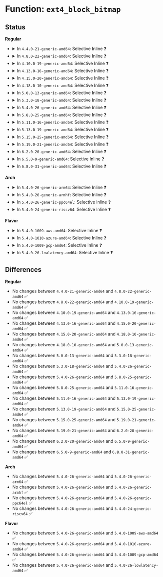 # Function: <code>ext4_block_bitmap</code>

## Status
<b>Regular</b>
<ul>
<li>
<details>
<summary>In <code>4.4.0-21-generic-amd64</code>: Selective Inline ❓</summary>

```c
ext4_fsblk_t ext4_block_bitmap(struct super_block * sb, struct ext4_group_desc * bg)
```

```json
{
  "name": "ext4_block_bitmap",
  "collision_type": "Unique Global",
  "inline_type": "Selective",
  "funcs": [
    {
      "addr": 18446744071581694768,
      "name": "ext4_block_bitmap",
      "external": true,
      "loc": "fs/ext4/super.c:175",
      "file": "fs/ext4/super.c",
      "inline": "not declared, inlined",
      "caller_inline": [
        "fs/ext4/super.c:ext4_calculate_overhead",
        "fs/ext4/super.c:ext4_fill_super"
      ],
      "caller_func": [
        "fs/ext4/balloc.c:ext4_validate_block_bitmap",
        "fs/ext4/balloc.c:ext4_free_clusters_after_init",
        "fs/ext4/balloc.c:ext4_free_clusters_after_init",
        "fs/ext4/balloc.c:ext4_read_block_bitmap_nowait",
        "fs/ext4/balloc.c:ext4_read_block_bitmap_nowait",
        "fs/ext4/balloc.c:ext4_read_block_bitmap_nowait",
        "fs/ext4/mballoc.c:ext4_free_blocks",
        "fs/ext4/mballoc.c:ext4_free_blocks",
        "fs/ext4/mballoc.c:ext4_group_add_blocks",
        "fs/ext4/mballoc.c:ext4_group_add_blocks",
        "fs/ext4/block_validity.c:ext4_setup_system_zone"
      ]
    }
  ],
  "symbols": [
    {
      "addr": 18446744071581694768,
      "name": "ext4_block_bitmap",
      "section": ".text",
      "bind": "STB_GLOBAL",
      "size": 38
    }
  ]
}
```
</details>
</li>
<li>
<details>
<summary>In <code>4.8.0-22-generic-amd64</code>: Selective Inline ❓</summary>

```c
ext4_fsblk_t ext4_block_bitmap(struct super_block * sb, struct ext4_group_desc * bg)
```

```json
{
  "name": "ext4_block_bitmap",
  "collision_type": "Unique Global",
  "inline_type": "Selective",
  "funcs": [
    {
      "addr": 18446744071581908717,
      "name": "ext4_block_bitmap",
      "external": true,
      "loc": "fs/ext4/super.c:204",
      "file": "fs/ext4/super.c",
      "inline": "not declared, inlined",
      "caller_inline": [
        "fs/ext4/super.c:ext4_fill_super",
        "fs/ext4/super.c:ext4_calculate_overhead"
      ],
      "caller_func": [
        "fs/ext4/balloc.c:ext4_read_block_bitmap_nowait",
        "fs/ext4/balloc.c:ext4_read_block_bitmap_nowait",
        "fs/ext4/balloc.c:ext4_read_block_bitmap_nowait",
        "fs/ext4/balloc.c:ext4_validate_block_bitmap",
        "fs/ext4/balloc.c:ext4_free_clusters_after_init",
        "fs/ext4/balloc.c:ext4_free_clusters_after_init",
        "fs/ext4/mballoc.c:ext4_group_add_blocks",
        "fs/ext4/mballoc.c:ext4_group_add_blocks",
        "fs/ext4/mballoc.c:ext4_free_blocks",
        "fs/ext4/mballoc.c:ext4_free_blocks",
        "fs/ext4/block_validity.c:ext4_setup_system_zone"
      ]
    }
  ],
  "symbols": [
    {
      "addr": 18446744071581886512,
      "name": "ext4_block_bitmap",
      "section": ".text",
      "bind": "STB_GLOBAL",
      "size": 38
    }
  ]
}
```
</details>
</li>
<li>
<details>
<summary>In <code>4.10.0-19-generic-amd64</code>: Selective Inline ❓</summary>

```c
ext4_fsblk_t ext4_block_bitmap(struct super_block * sb, struct ext4_group_desc * bg)
```

```json
{
  "name": "ext4_block_bitmap",
  "collision_type": "Unique Global",
  "inline_type": "Selective",
  "funcs": [
    {
      "addr": 18446744071581998766,
      "name": "ext4_block_bitmap",
      "external": true,
      "loc": "fs/ext4/super.c:206",
      "file": "fs/ext4/super.c",
      "inline": "not declared, inlined",
      "caller_inline": [
        "fs/ext4/super.c:ext4_fill_super",
        "fs/ext4/super.c:ext4_calculate_overhead"
      ],
      "caller_func": [
        "fs/ext4/balloc.c:ext4_read_block_bitmap_nowait",
        "fs/ext4/balloc.c:ext4_read_block_bitmap_nowait",
        "fs/ext4/balloc.c:ext4_read_block_bitmap_nowait",
        "fs/ext4/balloc.c:ext4_validate_block_bitmap",
        "fs/ext4/balloc.c:ext4_free_clusters_after_init",
        "fs/ext4/balloc.c:ext4_free_clusters_after_init",
        "fs/ext4/mballoc.c:ext4_group_add_blocks",
        "fs/ext4/mballoc.c:ext4_group_add_blocks",
        "fs/ext4/mballoc.c:ext4_free_blocks",
        "fs/ext4/mballoc.c:ext4_free_blocks",
        "fs/ext4/block_validity.c:ext4_setup_system_zone"
      ]
    }
  ],
  "symbols": [
    {
      "addr": 18446744071581975520,
      "name": "ext4_block_bitmap",
      "section": ".text",
      "bind": "STB_GLOBAL",
      "size": 38
    }
  ]
}
```
</details>
</li>
<li>
<details>
<summary>In <code>4.13.0-16-generic-amd64</code>: Selective Inline ❓</summary>

```c
ext4_fsblk_t ext4_block_bitmap(struct super_block * sb, struct ext4_group_desc * bg)
```

```json
{
  "name": "ext4_block_bitmap",
  "collision_type": "Unique Global",
  "inline_type": "Selective",
  "funcs": [
    {
      "addr": 18446744071582215634,
      "name": "ext4_block_bitmap",
      "external": true,
      "loc": "fs/ext4/super.c:208",
      "file": "fs/ext4/super.c",
      "inline": "not declared, inlined",
      "caller_inline": [
        "fs/ext4/super.c:ext4_fill_super",
        "fs/ext4/super.c:ext4_calculate_overhead"
      ],
      "caller_func": [
        "fs/ext4/balloc.c:ext4_read_block_bitmap_nowait",
        "fs/ext4/balloc.c:ext4_read_block_bitmap_nowait",
        "fs/ext4/balloc.c:ext4_read_block_bitmap_nowait",
        "fs/ext4/balloc.c:ext4_validate_block_bitmap",
        "fs/ext4/balloc.c:ext4_free_clusters_after_init",
        "fs/ext4/balloc.c:ext4_free_clusters_after_init",
        "fs/ext4/block_validity.c:ext4_setup_system_zone",
        "fs/ext4/fsmap.c:ext4_getfsmap_find_fixed_metadata",
        "fs/ext4/mballoc.c:ext4_group_add_blocks",
        "fs/ext4/mballoc.c:ext4_group_add_blocks",
        "fs/ext4/mballoc.c:ext4_free_blocks",
        "fs/ext4/mballoc.c:ext4_free_blocks"
      ]
    }
  ],
  "symbols": [
    {
      "addr": 18446744071582191664,
      "name": "ext4_block_bitmap",
      "section": ".text",
      "bind": "STB_GLOBAL",
      "size": 36
    }
  ]
}
```
</details>
</li>
<li>
<details>
<summary>In <code>4.15.0-20-generic-amd64</code>: Selective Inline ❓</summary>

```c
ext4_fsblk_t ext4_block_bitmap(struct super_block * sb, struct ext4_group_desc * bg)
```

```json
{
  "name": "ext4_block_bitmap",
  "collision_type": "Unique Global",
  "inline_type": "Selective",
  "funcs": [
    {
      "addr": 18446744071582364532,
      "name": "ext4_block_bitmap",
      "external": true,
      "loc": "fs/ext4/super.c:208",
      "file": "fs/ext4/super.c",
      "inline": "not declared, inlined",
      "caller_inline": [
        "fs/ext4/super.c:ext4_fill_super",
        "fs/ext4/super.c:ext4_calculate_overhead"
      ],
      "caller_func": [
        "fs/ext4/balloc.c:ext4_read_block_bitmap_nowait",
        "fs/ext4/balloc.c:ext4_read_block_bitmap_nowait",
        "fs/ext4/balloc.c:ext4_read_block_bitmap_nowait",
        "fs/ext4/balloc.c:ext4_validate_block_bitmap",
        "fs/ext4/balloc.c:ext4_free_clusters_after_init",
        "fs/ext4/balloc.c:ext4_free_clusters_after_init",
        "fs/ext4/block_validity.c:ext4_setup_system_zone",
        "fs/ext4/fsmap.c:ext4_getfsmap_find_fixed_metadata",
        "fs/ext4/mballoc.c:ext4_group_add_blocks",
        "fs/ext4/mballoc.c:ext4_group_add_blocks",
        "fs/ext4/mballoc.c:ext4_free_blocks",
        "fs/ext4/mballoc.c:ext4_free_blocks"
      ]
    }
  ],
  "symbols": [
    {
      "addr": 18446744071582340336,
      "name": "ext4_block_bitmap",
      "section": ".text",
      "bind": "STB_GLOBAL",
      "size": 36
    }
  ]
}
```
</details>
</li>
<li>
<details>
<summary>In <code>4.18.0-10-generic-amd64</code>: Selective Inline ❓</summary>

```c
ext4_fsblk_t ext4_block_bitmap(struct super_block * sb, struct ext4_group_desc * bg)
```

```json
{
  "name": "ext4_block_bitmap",
  "collision_type": "Unique Global",
  "inline_type": "Selective",
  "funcs": [
    {
      "addr": 18446744071582555082,
      "name": "ext4_block_bitmap",
      "external": true,
      "loc": "fs/ext4/super.c:208",
      "file": "fs/ext4/super.c",
      "inline": "not declared, inlined",
      "caller_inline": [
        "fs/ext4/super.c:ext4_fill_super",
        "fs/ext4/super.c:ext4_calculate_overhead"
      ],
      "caller_func": [
        "fs/ext4/balloc.c:ext4_read_block_bitmap_nowait",
        "fs/ext4/balloc.c:ext4_read_block_bitmap_nowait",
        "fs/ext4/balloc.c:ext4_free_clusters_after_init",
        "fs/ext4/balloc.c:ext4_free_clusters_after_init",
        "fs/ext4/block_validity.c:ext4_setup_system_zone",
        "fs/ext4/fsmap.c:ext4_getfsmap_datadev",
        "fs/ext4/mballoc.c:ext4_group_add_blocks",
        "fs/ext4/mballoc.c:ext4_group_add_blocks",
        "fs/ext4/mballoc.c:ext4_free_blocks",
        "fs/ext4/mballoc.c:ext4_free_blocks"
      ]
    }
  ],
  "symbols": [
    {
      "addr": 18446744071582529824,
      "name": "ext4_block_bitmap",
      "section": ".text",
      "bind": "STB_GLOBAL",
      "size": 36
    }
  ]
}
```
</details>
</li>
<li>
<details>
<summary>In <code>5.0.0-13-generic-amd64</code>: Selective Inline ❓</summary>

```c
ext4_fsblk_t ext4_block_bitmap(struct super_block * sb, struct ext4_group_desc * bg)
```

```json
{
  "name": "ext4_block_bitmap",
  "collision_type": "Unique Global",
  "inline_type": "Selective",
  "funcs": [
    {
      "addr": 18446744071582656325,
      "name": "ext4_block_bitmap",
      "external": true,
      "loc": "fs/ext4/super.c:231",
      "file": "fs/ext4/super.c",
      "inline": "not declared, inlined",
      "caller_inline": [
        "fs/ext4/super.c:ext4_fill_super",
        "fs/ext4/super.c:ext4_calculate_overhead"
      ],
      "caller_func": [
        "fs/ext4/balloc.c:ext4_read_block_bitmap_nowait",
        "fs/ext4/balloc.c:ext4_read_block_bitmap_nowait",
        "fs/ext4/balloc.c:ext4_free_clusters_after_init",
        "fs/ext4/balloc.c:ext4_free_clusters_after_init",
        "fs/ext4/block_validity.c:ext4_setup_system_zone",
        "fs/ext4/fsmap.c:ext4_getfsmap_datadev",
        "fs/ext4/mballoc.c:ext4_group_add_blocks",
        "fs/ext4/mballoc.c:ext4_group_add_blocks",
        "fs/ext4/mballoc.c:ext4_free_blocks",
        "fs/ext4/mballoc.c:ext4_free_blocks"
      ]
    }
  ],
  "symbols": [
    {
      "addr": 18446744071582630912,
      "name": "ext4_block_bitmap",
      "section": ".text",
      "bind": "STB_GLOBAL",
      "size": 36
    }
  ]
}
```
</details>
</li>
<li>
<details>
<summary>In <code>5.3.0-18-generic-amd64</code>: Selective Inline ❓</summary>

```c
ext4_fsblk_t ext4_block_bitmap(struct super_block * sb, struct ext4_group_desc * bg)
```

```json
{
  "name": "ext4_block_bitmap",
  "collision_type": "Unique Global",
  "inline_type": "Selective",
  "funcs": [
    {
      "addr": 18446744071582824161,
      "name": "ext4_block_bitmap",
      "external": true,
      "loc": "fs/ext4/super.c:232",
      "file": "fs/ext4/super.c",
      "inline": "not declared, inlined",
      "caller_inline": [
        "fs/ext4/super.c:ext4_calculate_overhead",
        "fs/ext4/super.c:ext4_check_descriptors"
      ],
      "caller_func": [
        "fs/ext4/balloc.c:ext4_read_block_bitmap_nowait",
        "fs/ext4/balloc.c:ext4_read_block_bitmap_nowait",
        "fs/ext4/balloc.c:ext4_free_clusters_after_init",
        "fs/ext4/balloc.c:ext4_free_clusters_after_init",
        "fs/ext4/block_validity.c:ext4_setup_system_zone",
        "fs/ext4/fsmap.c:ext4_getfsmap_datadev",
        "fs/ext4/mballoc.c:ext4_group_add_blocks",
        "fs/ext4/mballoc.c:ext4_group_add_blocks",
        "fs/ext4/mballoc.c:ext4_free_blocks",
        "fs/ext4/mballoc.c:ext4_free_blocks"
      ]
    }
  ],
  "symbols": [
    {
      "addr": 18446744071582803536,
      "name": "ext4_block_bitmap",
      "section": ".text",
      "bind": "STB_GLOBAL",
      "size": 36
    }
  ]
}
```
</details>
</li>
<li>
<details>
<summary>In <code>5.4.0-26-generic-amd64</code>: Selective Inline ❓</summary>

```c
ext4_fsblk_t ext4_block_bitmap(struct super_block * sb, struct ext4_group_desc * bg)
```

```json
{
  "name": "ext4_block_bitmap",
  "collision_type": "Unique Global",
  "inline_type": "Selective",
  "funcs": [
    {
      "addr": 18446744071582927521,
      "name": "ext4_block_bitmap",
      "external": true,
      "loc": "fs/ext4/super.c:227",
      "file": "fs/ext4/super.c",
      "inline": "not declared, inlined",
      "caller_inline": [
        "fs/ext4/super.c:ext4_calculate_overhead",
        "fs/ext4/super.c:ext4_check_descriptors"
      ],
      "caller_func": [
        "fs/ext4/balloc.c:ext4_read_block_bitmap_nowait",
        "fs/ext4/balloc.c:ext4_read_block_bitmap_nowait",
        "fs/ext4/balloc.c:ext4_free_clusters_after_init",
        "fs/ext4/balloc.c:ext4_free_clusters_after_init",
        "fs/ext4/block_validity.c:ext4_setup_system_zone",
        "fs/ext4/fsmap.c:ext4_getfsmap_datadev",
        "fs/ext4/mballoc.c:ext4_group_add_blocks",
        "fs/ext4/mballoc.c:ext4_group_add_blocks",
        "fs/ext4/mballoc.c:ext4_free_blocks",
        "fs/ext4/mballoc.c:ext4_free_blocks"
      ]
    }
  ],
  "symbols": [
    {
      "addr": 18446744071582906896,
      "name": "ext4_block_bitmap",
      "section": ".text",
      "bind": "STB_GLOBAL",
      "size": 36
    }
  ]
}
```
</details>
</li>
<li>
<details>
<summary>In <code>5.8.0-25-generic-amd64</code>: Selective Inline ❓</summary>

```c
ext4_fsblk_t ext4_block_bitmap(struct super_block * sb, struct ext4_group_desc * bg)
```

```json
{
  "name": "ext4_block_bitmap",
  "collision_type": "Unique Global",
  "inline_type": "Selective",
  "funcs": [
    {
      "addr": 18446744071583223043,
      "name": "ext4_block_bitmap",
      "external": true,
      "loc": "fs/ext4/super.c:207",
      "file": "fs/ext4/super.c",
      "inline": "not declared, inlined",
      "caller_inline": [
        "fs/ext4/super.c:count_overhead",
        "fs/ext4/super.c:ext4_check_descriptors"
      ],
      "caller_func": [
        "fs/ext4/balloc.c:ext4_read_block_bitmap_nowait",
        "fs/ext4/balloc.c:ext4_valid_block_bitmap",
        "fs/ext4/balloc.c:ext4_init_block_bitmap",
        "fs/ext4/balloc.c:ext4_num_overhead_clusters",
        "fs/ext4/balloc.c:ext4_num_overhead_clusters",
        "fs/ext4/block_validity.c:ext4_setup_system_zone",
        "fs/ext4/fsmap.c:ext4_getfsmap_find_fixed_metadata",
        "fs/ext4/mballoc.c:ext4_group_add_blocks",
        "fs/ext4/mballoc.c:ext4_group_add_blocks",
        "fs/ext4/mballoc.c:ext4_free_blocks",
        "fs/ext4/mballoc.c:ext4_free_blocks"
      ]
    }
  ],
  "symbols": [
    {
      "addr": 18446744071583220432,
      "name": "ext4_block_bitmap",
      "section": ".text",
      "bind": "STB_GLOBAL",
      "size": 36
    }
  ]
}
```
</details>
</li>
<li>
<details>
<summary>In <code>5.11.0-16-generic-amd64</code>: Selective Inline ❓</summary>

```c
ext4_fsblk_t ext4_block_bitmap(struct super_block * sb, struct ext4_group_desc * bg)
```

```json
{
  "name": "ext4_block_bitmap",
  "collision_type": "Unique Global",
  "inline_type": "Selective",
  "funcs": [
    {
      "addr": 18446744071583324931,
      "name": "ext4_block_bitmap",
      "external": true,
      "loc": "fs/ext4/super.c:296",
      "file": "fs/ext4/super.c",
      "inline": "not declared, inlined",
      "caller_inline": [
        "fs/ext4/super.c:count_overhead",
        "fs/ext4/super.c:ext4_check_descriptors"
      ],
      "caller_func": [
        "fs/ext4/balloc.c:ext4_read_block_bitmap_nowait",
        "fs/ext4/balloc.c:ext4_valid_block_bitmap",
        "fs/ext4/balloc.c:ext4_init_block_bitmap",
        "fs/ext4/balloc.c:ext4_num_overhead_clusters",
        "fs/ext4/balloc.c:ext4_num_overhead_clusters",
        "fs/ext4/block_validity.c:ext4_setup_system_zone",
        "fs/ext4/fsmap.c:ext4_getfsmap_find_fixed_metadata",
        "fs/ext4/mballoc.c:ext4_group_add_blocks",
        "fs/ext4/mballoc.c:ext4_group_add_blocks",
        "fs/ext4/mballoc.c:ext4_free_blocks",
        "fs/ext4/mballoc.c:ext4_free_blocks"
      ]
    }
  ],
  "symbols": [
    {
      "addr": 18446744071583322352,
      "name": "ext4_block_bitmap",
      "section": ".text",
      "bind": "STB_GLOBAL",
      "size": 36
    }
  ]
}
```
</details>
</li>
<li>
<details>
<summary>In <code>5.13.0-19-generic-amd64</code>: Selective Inline ❓</summary>

```c
ext4_fsblk_t ext4_block_bitmap(struct super_block * sb, struct ext4_group_desc * bg)
```

```json
{
  "name": "ext4_block_bitmap",
  "collision_type": "Unique Global",
  "inline_type": "Selective",
  "funcs": [
    {
      "addr": 18446744071583347672,
      "name": "ext4_block_bitmap",
      "external": true,
      "loc": "fs/ext4/super.c:296",
      "file": "fs/ext4/super.c",
      "inline": "not declared, inlined",
      "caller_inline": [
        "fs/ext4/super.c:count_overhead",
        "fs/ext4/super.c:ext4_check_descriptors"
      ],
      "caller_func": [
        "fs/ext4/balloc.c:ext4_read_block_bitmap_nowait",
        "fs/ext4/balloc.c:ext4_valid_block_bitmap",
        "fs/ext4/balloc.c:ext4_init_block_bitmap",
        "fs/ext4/balloc.c:ext4_num_overhead_clusters",
        "fs/ext4/balloc.c:ext4_num_overhead_clusters",
        "fs/ext4/block_validity.c:ext4_setup_system_zone",
        "fs/ext4/fsmap.c:ext4_getfsmap_find_fixed_metadata",
        "fs/ext4/mballoc.c:ext4_group_add_blocks",
        "fs/ext4/mballoc.c:ext4_group_add_blocks",
        "fs/ext4/mballoc.c:ext4_free_blocks",
        "fs/ext4/mballoc.c:ext4_free_blocks"
      ]
    }
  ],
  "symbols": [
    {
      "addr": 18446744071583345168,
      "name": "ext4_block_bitmap",
      "section": ".text",
      "bind": "STB_GLOBAL",
      "size": 36
    }
  ]
}
```
</details>
</li>
<li>
<details>
<summary>In <code>5.15.0-25-generic-amd64</code>: Selective Inline ❓</summary>

```c
ext4_fsblk_t ext4_block_bitmap(struct super_block * sb, struct ext4_group_desc * bg)
```

```json
{
  "name": "ext4_block_bitmap",
  "collision_type": "Unique Global",
  "inline_type": "Selective",
  "funcs": [
    {
      "addr": 18446744071583691615,
      "name": "ext4_block_bitmap",
      "external": true,
      "loc": "fs/ext4/super.c:293",
      "file": "fs/ext4/super.c",
      "inline": "not declared, inlined",
      "caller_inline": [
        "fs/ext4/super.c:count_overhead",
        "fs/ext4/super.c:ext4_check_descriptors"
      ],
      "caller_func": [
        "fs/ext4/balloc.c:ext4_read_block_bitmap_nowait",
        "fs/ext4/balloc.c:ext4_valid_block_bitmap",
        "fs/ext4/balloc.c:ext4_init_block_bitmap",
        "fs/ext4/balloc.c:ext4_num_overhead_clusters",
        "fs/ext4/balloc.c:ext4_num_overhead_clusters",
        "fs/ext4/block_validity.c:ext4_setup_system_zone",
        "fs/ext4/fsmap.c:ext4_getfsmap_find_fixed_metadata",
        "fs/ext4/mballoc.c:ext4_group_add_blocks",
        "fs/ext4/mballoc.c:ext4_group_add_blocks",
        "fs/ext4/mballoc.c:ext4_free_blocks",
        "fs/ext4/mballoc.c:ext4_free_blocks"
      ]
    }
  ],
  "symbols": [
    {
      "addr": 18446744071583688992,
      "name": "ext4_block_bitmap",
      "section": ".text",
      "bind": "STB_GLOBAL",
      "size": 36
    }
  ]
}
```
</details>
</li>
<li>
<details>
<summary>In <code>5.19.0-21-generic-amd64</code>: Selective Inline ❓</summary>

```c
ext4_fsblk_t ext4_block_bitmap(struct super_block * sb, struct ext4_group_desc * bg)
```

```json
{
  "name": "ext4_block_bitmap",
  "collision_type": "Unique Global",
  "inline_type": "Selective",
  "funcs": [
    {
      "addr": 18446744071584242692,
      "name": "ext4_block_bitmap",
      "external": true,
      "loc": "fs/ext4/super.c:312",
      "file": "fs/ext4/super.c",
      "inline": "not declared, inlined",
      "caller_inline": [
        "fs/ext4/super.c:count_overhead",
        "fs/ext4/super.c:ext4_check_descriptors"
      ],
      "caller_func": [
        "fs/ext4/balloc.c:ext4_read_block_bitmap_nowait",
        "fs/ext4/balloc.c:ext4_valid_block_bitmap",
        "fs/ext4/balloc.c:ext4_init_block_bitmap",
        "fs/ext4/balloc.c:ext4_num_overhead_clusters",
        "fs/ext4/balloc.c:ext4_num_overhead_clusters",
        "fs/ext4/block_validity.c:ext4_setup_system_zone",
        "fs/ext4/fsmap.c:ext4_getfsmap_find_fixed_metadata"
      ]
    }
  ],
  "symbols": [
    {
      "addr": 18446744071584239648,
      "name": "ext4_block_bitmap",
      "section": ".text",
      "bind": "STB_GLOBAL",
      "size": 46
    }
  ]
}
```
</details>
</li>
<li>
<details>
<summary>In <code>6.2.0-20-generic-amd64</code>: Selective Inline ❓</summary>

```c
ext4_fsblk_t ext4_block_bitmap(struct super_block * sb, struct ext4_group_desc * bg)
```

```json
{
  "name": "ext4_block_bitmap",
  "collision_type": "Unique Global",
  "inline_type": "Selective",
  "funcs": [
    {
      "addr": 18446744071584887588,
      "name": "ext4_block_bitmap",
      "external": true,
      "loc": "fs/ext4/super.c:306",
      "file": "fs/ext4/super.c",
      "inline": "not declared, inlined",
      "caller_inline": [
        "fs/ext4/super.c:count_overhead",
        "fs/ext4/super.c:ext4_check_descriptors"
      ],
      "caller_func": [
        "fs/ext4/balloc.c:ext4_read_block_bitmap_nowait",
        "fs/ext4/balloc.c:ext4_valid_block_bitmap",
        "fs/ext4/balloc.c:ext4_init_block_bitmap",
        "fs/ext4/balloc.c:ext4_num_overhead_clusters",
        "fs/ext4/balloc.c:ext4_num_overhead_clusters",
        "fs/ext4/block_validity.c:ext4_setup_system_zone",
        "fs/ext4/fsmap.c:ext4_getfsmap_find_fixed_metadata"
      ]
    }
  ],
  "symbols": [
    {
      "addr": 18446744071584883984,
      "name": "ext4_block_bitmap",
      "section": ".text",
      "bind": "STB_GLOBAL",
      "size": 46
    }
  ]
}
```
</details>
</li>
<li>
<details>
<summary>In <code>6.5.0-9-generic-amd64</code>: Selective Inline ❓</summary>

```c
ext4_fsblk_t ext4_block_bitmap(struct super_block * sb, struct ext4_group_desc * bg)
```

```json
{
  "name": "ext4_block_bitmap",
  "collision_type": "Unique Global",
  "inline_type": "Selective",
  "funcs": [
    {
      "addr": 18446744071585114740,
      "name": "ext4_block_bitmap",
      "external": true,
      "loc": "fs/ext4/super.c:306",
      "file": "fs/ext4/super.c",
      "inline": "not declared, inlined",
      "caller_inline": [
        "fs/ext4/super.c:count_overhead",
        "fs/ext4/super.c:ext4_check_descriptors"
      ],
      "caller_func": [
        "fs/ext4/balloc.c:ext4_read_block_bitmap_nowait",
        "fs/ext4/balloc.c:ext4_valid_block_bitmap",
        "fs/ext4/balloc.c:ext4_init_block_bitmap",
        "fs/ext4/balloc.c:ext4_num_overhead_clusters",
        "fs/ext4/balloc.c:ext4_num_overhead_clusters",
        "fs/ext4/block_validity.c:ext4_setup_system_zone",
        "fs/ext4/fsmap.c:ext4_getfsmap_find_fixed_metadata"
      ]
    }
  ],
  "symbols": [
    {
      "addr": 18446744071585111184,
      "name": "ext4_block_bitmap",
      "section": ".text",
      "bind": "STB_GLOBAL",
      "size": 46
    }
  ]
}
```
</details>
</li>
<li>
<details>
<summary>In <code>6.8.0-31-generic-amd64</code>: Selective Inline ❓</summary>

```c
ext4_fsblk_t ext4_block_bitmap(struct super_block * sb, struct ext4_group_desc * bg)
```

```json
{
  "name": "ext4_block_bitmap",
  "collision_type": "Unique Global",
  "inline_type": "Selective",
  "funcs": [
    {
      "addr": 18446744071585347156,
      "name": "ext4_block_bitmap",
      "external": true,
      "loc": "fs/ext4/super.c:314",
      "file": "fs/ext4/super.c",
      "inline": "not declared, inlined",
      "caller_inline": [
        "fs/ext4/super.c:count_overhead",
        "fs/ext4/super.c:ext4_check_descriptors"
      ],
      "caller_func": [
        "fs/ext4/balloc.c:ext4_read_block_bitmap_nowait",
        "fs/ext4/balloc.c:ext4_valid_block_bitmap",
        "fs/ext4/balloc.c:ext4_init_block_bitmap",
        "fs/ext4/balloc.c:ext4_num_overhead_clusters",
        "fs/ext4/balloc.c:ext4_num_overhead_clusters",
        "fs/ext4/block_validity.c:ext4_setup_system_zone",
        "fs/ext4/fsmap.c:ext4_getfsmap_find_fixed_metadata"
      ]
    }
  ],
  "symbols": [
    {
      "addr": 18446744071585343632,
      "name": "ext4_block_bitmap",
      "section": ".text",
      "bind": "STB_GLOBAL",
      "size": 46
    }
  ]
}
```
</details>
</li>
</ul>
<b>Arch</b>
<ul>
<li>
<details>
<summary>In <code>5.4.0-26-generic-arm64</code>: Selective Inline ❓</summary>

```c
ext4_fsblk_t ext4_block_bitmap(struct super_block * sb, struct ext4_group_desc * bg)
```

```json
{
  "name": "ext4_block_bitmap",
  "collision_type": "Unique Global",
  "inline_type": "Selective",
  "funcs": [
    {
      "addr": 18446603336494604104,
      "name": "ext4_block_bitmap",
      "external": true,
      "loc": "fs/ext4/super.c:227",
      "file": "fs/ext4/super.c",
      "inline": "not declared, inlined",
      "caller_inline": [
        "fs/ext4/super.c:ext4_calculate_overhead",
        "fs/ext4/super.c:ext4_check_descriptors"
      ],
      "caller_func": [
        "fs/ext4/balloc.c:ext4_read_block_bitmap_nowait",
        "fs/ext4/balloc.c:ext4_read_block_bitmap_nowait",
        "fs/ext4/balloc.c:ext4_free_clusters_after_init",
        "fs/ext4/balloc.c:ext4_free_clusters_after_init",
        "fs/ext4/block_validity.c:ext4_setup_system_zone",
        "fs/ext4/fsmap.c:ext4_getfsmap_datadev",
        "fs/ext4/mballoc.c:ext4_group_add_blocks",
        "fs/ext4/mballoc.c:ext4_group_add_blocks",
        "fs/ext4/mballoc.c:ext4_free_blocks",
        "fs/ext4/mballoc.c:ext4_free_blocks"
      ]
    }
  ],
  "symbols": [
    {
      "addr": 18446603336494581816,
      "name": "ext4_block_bitmap",
      "section": ".text",
      "bind": "STB_GLOBAL",
      "size": 68
    }
  ]
}
```
</details>
</li>
<li>
<details>
<summary>In <code>5.4.0-26-generic-armhf</code>: Selective Inline ❓</summary>

```c
ext4_fsblk_t ext4_block_bitmap(struct super_block * sb, struct ext4_group_desc * bg)
```

```json
{
  "name": "ext4_block_bitmap",
  "collision_type": "Unique Global",
  "inline_type": "Selective",
  "funcs": [
    {
      "addr": 3228047176,
      "name": "ext4_block_bitmap",
      "external": true,
      "loc": "fs/ext4/super.c:227",
      "file": "fs/ext4/super.c",
      "inline": "not declared, inlined",
      "caller_inline": [
        "fs/ext4/super.c:ext4_calculate_overhead",
        "fs/ext4/super.c:ext4_check_descriptors"
      ],
      "caller_func": [
        "fs/ext4/balloc.c:ext4_read_block_bitmap_nowait",
        "fs/ext4/balloc.c:ext4_read_block_bitmap_nowait",
        "fs/ext4/balloc.c:ext4_free_clusters_after_init",
        "fs/ext4/balloc.c:ext4_free_clusters_after_init",
        "fs/ext4/block_validity.c:ext4_setup_system_zone",
        "fs/ext4/fsmap.c:ext4_getfsmap_find_fixed_metadata",
        "fs/ext4/mballoc.c:ext4_group_add_blocks",
        "fs/ext4/mballoc.c:ext4_group_add_blocks",
        "fs/ext4/mballoc.c:ext4_free_blocks",
        "fs/ext4/mballoc.c:ext4_free_blocks"
      ]
    }
  ],
  "symbols": [
    {
      "addr": 3228024872,
      "name": "ext4_block_bitmap",
      "section": ".text",
      "bind": "STB_GLOBAL",
      "size": 52
    }
  ]
}
```
</details>
</li>
<li>
<details>
<summary>In <code>5.4.0-26-generic-ppc64el</code>: Selective Inline ❓</summary>

```c
ext4_fsblk_t ext4_block_bitmap(struct super_block * sb, struct ext4_group_desc * bg)
```

```json
{
  "name": "ext4_block_bitmap",
  "collision_type": "Unique Global",
  "inline_type": "Selective",
  "funcs": [
    {
      "addr": 13835058055288406692,
      "name": "ext4_block_bitmap",
      "external": true,
      "loc": "fs/ext4/super.c:227",
      "file": "fs/ext4/super.c",
      "inline": "not declared, inlined",
      "caller_inline": [
        "fs/ext4/super.c:ext4_calculate_overhead",
        "fs/ext4/super.c:ext4_check_descriptors"
      ],
      "caller_func": [
        "fs/ext4/balloc.c:ext4_read_block_bitmap_nowait",
        "fs/ext4/balloc.c:ext4_read_block_bitmap_nowait",
        "fs/ext4/balloc.c:ext4_free_clusters_after_init",
        "fs/ext4/balloc.c:ext4_free_clusters_after_init",
        "fs/ext4/block_validity.c:ext4_setup_system_zone",
        "fs/ext4/fsmap.c:ext4_getfsmap_datadev",
        "fs/ext4/mballoc.c:ext4_group_add_blocks",
        "fs/ext4/mballoc.c:ext4_group_add_blocks",
        "fs/ext4/mballoc.c:ext4_free_blocks",
        "fs/ext4/mballoc.c:ext4_free_blocks"
      ]
    }
  ],
  "symbols": [
    {
      "addr": 13835058055288379936,
      "name": "ext4_block_bitmap",
      "section": ".text",
      "bind": "STB_GLOBAL",
      "size": 44
    }
  ]
}
```
</details>
</li>
<li>
<details>
<summary>In <code>5.4.0-24-generic-riscv64</code>: Selective Inline ❓</summary>

```c
ext4_fsblk_t ext4_block_bitmap(struct super_block * sb, struct ext4_group_desc * bg)
```

```json
{
  "name": "ext4_block_bitmap",
  "collision_type": "Unique Global",
  "inline_type": "Selective",
  "funcs": [
    {
      "addr": 18446743936273979870,
      "name": "ext4_block_bitmap",
      "external": true,
      "loc": "fs/ext4/super.c:227",
      "file": "fs/ext4/super.c",
      "inline": "not declared, inlined",
      "caller_inline": [
        "fs/ext4/super.c:ext4_calculate_overhead",
        "fs/ext4/super.c:ext4_check_descriptors"
      ],
      "caller_func": [
        "fs/ext4/balloc.c:ext4_read_block_bitmap_nowait",
        "fs/ext4/balloc.c:ext4_read_block_bitmap_nowait",
        "fs/ext4/balloc.c:ext4_free_clusters_after_init",
        "fs/ext4/balloc.c:ext4_free_clusters_after_init",
        "fs/ext4/block_validity.c:ext4_setup_system_zone",
        "fs/ext4/fsmap.c:ext4_getfsmap_datadev",
        "fs/ext4/mballoc.c:ext4_group_add_blocks",
        "fs/ext4/mballoc.c:ext4_group_add_blocks",
        "fs/ext4/mballoc.c:ext4_free_blocks",
        "fs/ext4/mballoc.c:ext4_free_blocks"
      ]
    }
  ],
  "symbols": [
    {
      "addr": 18446743936273961564,
      "name": "ext4_block_bitmap",
      "section": ".text",
      "bind": "STB_GLOBAL",
      "size": 64
    }
  ]
}
```
</details>
</li>
</ul>
<b>Flavor</b>
<ul>
<li>
<details>
<summary>In <code>5.4.0-1009-aws-amd64</code>: Selective Inline ❓</summary>

```c
ext4_fsblk_t ext4_block_bitmap(struct super_block * sb, struct ext4_group_desc * bg)
```

```json
{
  "name": "ext4_block_bitmap",
  "collision_type": "Unique Global",
  "inline_type": "Selective",
  "funcs": [
    {
      "addr": 18446744071582896257,
      "name": "ext4_block_bitmap",
      "external": true,
      "loc": "fs/ext4/super.c:227",
      "file": "fs/ext4/super.c",
      "inline": "not declared, inlined",
      "caller_inline": [
        "fs/ext4/super.c:ext4_calculate_overhead",
        "fs/ext4/super.c:ext4_check_descriptors"
      ],
      "caller_func": [
        "fs/ext4/balloc.c:ext4_read_block_bitmap_nowait",
        "fs/ext4/balloc.c:ext4_read_block_bitmap_nowait",
        "fs/ext4/balloc.c:ext4_free_clusters_after_init",
        "fs/ext4/balloc.c:ext4_free_clusters_after_init",
        "fs/ext4/block_validity.c:ext4_setup_system_zone",
        "fs/ext4/fsmap.c:ext4_getfsmap_datadev",
        "fs/ext4/mballoc.c:ext4_group_add_blocks",
        "fs/ext4/mballoc.c:ext4_group_add_blocks",
        "fs/ext4/mballoc.c:ext4_free_blocks",
        "fs/ext4/mballoc.c:ext4_free_blocks"
      ]
    }
  ],
  "symbols": [
    {
      "addr": 18446744071582875632,
      "name": "ext4_block_bitmap",
      "section": ".text",
      "bind": "STB_GLOBAL",
      "size": 36
    }
  ]
}
```
</details>
</li>
<li>
<details>
<summary>In <code>5.4.0-1010-azure-amd64</code>: Selective Inline ❓</summary>

```c
ext4_fsblk_t ext4_block_bitmap(struct super_block * sb, struct ext4_group_desc * bg)
```

```json
{
  "name": "ext4_block_bitmap",
  "collision_type": "Unique Global",
  "inline_type": "Selective",
  "funcs": [
    {
      "addr": 18446744071582833409,
      "name": "ext4_block_bitmap",
      "external": true,
      "loc": "fs/ext4/super.c:227",
      "file": "fs/ext4/super.c",
      "inline": "not declared, inlined",
      "caller_inline": [
        "fs/ext4/super.c:ext4_calculate_overhead",
        "fs/ext4/super.c:ext4_check_descriptors"
      ],
      "caller_func": [
        "fs/ext4/balloc.c:ext4_read_block_bitmap_nowait",
        "fs/ext4/balloc.c:ext4_read_block_bitmap_nowait",
        "fs/ext4/balloc.c:ext4_free_clusters_after_init",
        "fs/ext4/balloc.c:ext4_free_clusters_after_init",
        "fs/ext4/block_validity.c:ext4_setup_system_zone",
        "fs/ext4/fsmap.c:ext4_getfsmap_datadev",
        "fs/ext4/mballoc.c:ext4_group_add_blocks",
        "fs/ext4/mballoc.c:ext4_group_add_blocks",
        "fs/ext4/mballoc.c:ext4_free_blocks",
        "fs/ext4/mballoc.c:ext4_free_blocks"
      ]
    }
  ],
  "symbols": [
    {
      "addr": 18446744071582812784,
      "name": "ext4_block_bitmap",
      "section": ".text",
      "bind": "STB_GLOBAL",
      "size": 36
    }
  ]
}
```
</details>
</li>
<li>
<details>
<summary>In <code>5.4.0-1009-gcp-amd64</code>: Selective Inline ❓</summary>

```c
ext4_fsblk_t ext4_block_bitmap(struct super_block * sb, struct ext4_group_desc * bg)
```

```json
{
  "name": "ext4_block_bitmap",
  "collision_type": "Unique Global",
  "inline_type": "Selective",
  "funcs": [
    {
      "addr": 18446744071582885153,
      "name": "ext4_block_bitmap",
      "external": true,
      "loc": "fs/ext4/super.c:227",
      "file": "fs/ext4/super.c",
      "inline": "not declared, inlined",
      "caller_inline": [
        "fs/ext4/super.c:ext4_calculate_overhead",
        "fs/ext4/super.c:ext4_check_descriptors"
      ],
      "caller_func": [
        "fs/ext4/balloc.c:ext4_read_block_bitmap_nowait",
        "fs/ext4/balloc.c:ext4_read_block_bitmap_nowait",
        "fs/ext4/balloc.c:ext4_free_clusters_after_init",
        "fs/ext4/balloc.c:ext4_free_clusters_after_init",
        "fs/ext4/block_validity.c:ext4_setup_system_zone",
        "fs/ext4/fsmap.c:ext4_getfsmap_datadev",
        "fs/ext4/mballoc.c:ext4_group_add_blocks",
        "fs/ext4/mballoc.c:ext4_group_add_blocks",
        "fs/ext4/mballoc.c:ext4_free_blocks",
        "fs/ext4/mballoc.c:ext4_free_blocks"
      ]
    }
  ],
  "symbols": [
    {
      "addr": 18446744071582864512,
      "name": "ext4_block_bitmap",
      "section": ".text",
      "bind": "STB_GLOBAL",
      "size": 36
    }
  ]
}
```
</details>
</li>
<li>
<details>
<summary>In <code>5.4.0-26-lowlatency-amd64</code>: Selective Inline ❓</summary>

```c
ext4_fsblk_t ext4_block_bitmap(struct super_block * sb, struct ext4_group_desc * bg)
```

```json
{
  "name": "ext4_block_bitmap",
  "collision_type": "Unique Global",
  "inline_type": "Selective",
  "funcs": [
    {
      "addr": 18446744071582971905,
      "name": "ext4_block_bitmap",
      "external": true,
      "loc": "fs/ext4/super.c:227",
      "file": "fs/ext4/super.c",
      "inline": "not declared, inlined",
      "caller_inline": [
        "fs/ext4/super.c:ext4_calculate_overhead",
        "fs/ext4/super.c:ext4_check_descriptors"
      ],
      "caller_func": [
        "fs/ext4/balloc.c:ext4_read_block_bitmap_nowait",
        "fs/ext4/balloc.c:ext4_read_block_bitmap_nowait",
        "fs/ext4/balloc.c:ext4_free_clusters_after_init",
        "fs/ext4/balloc.c:ext4_free_clusters_after_init",
        "fs/ext4/block_validity.c:ext4_setup_system_zone",
        "fs/ext4/fsmap.c:ext4_getfsmap_datadev",
        "fs/ext4/mballoc.c:ext4_group_add_blocks",
        "fs/ext4/mballoc.c:ext4_group_add_blocks",
        "fs/ext4/mballoc.c:ext4_free_blocks",
        "fs/ext4/mballoc.c:ext4_free_blocks"
      ]
    }
  ],
  "symbols": [
    {
      "addr": 18446744071582951168,
      "name": "ext4_block_bitmap",
      "section": ".text",
      "bind": "STB_GLOBAL",
      "size": 36
    }
  ]
}
```
</details>
</li>
</ul>

## Differences
<b>Regular</b>
<ul>
<li>
No changes between <code>4.4.0-21-generic-amd64</code> and <code>4.8.0-22-generic-amd64</code> ✅
</li>
<li>
No changes between <code>4.8.0-22-generic-amd64</code> and <code>4.10.0-19-generic-amd64</code> ✅
</li>
<li>
No changes between <code>4.10.0-19-generic-amd64</code> and <code>4.13.0-16-generic-amd64</code> ✅
</li>
<li>
No changes between <code>4.13.0-16-generic-amd64</code> and <code>4.15.0-20-generic-amd64</code> ✅
</li>
<li>
No changes between <code>4.15.0-20-generic-amd64</code> and <code>4.18.0-10-generic-amd64</code> ✅
</li>
<li>
No changes between <code>4.18.0-10-generic-amd64</code> and <code>5.0.0-13-generic-amd64</code> ✅
</li>
<li>
No changes between <code>5.0.0-13-generic-amd64</code> and <code>5.3.0-18-generic-amd64</code> ✅
</li>
<li>
No changes between <code>5.3.0-18-generic-amd64</code> and <code>5.4.0-26-generic-amd64</code> ✅
</li>
<li>
No changes between <code>5.4.0-26-generic-amd64</code> and <code>5.8.0-25-generic-amd64</code> ✅
</li>
<li>
No changes between <code>5.8.0-25-generic-amd64</code> and <code>5.11.0-16-generic-amd64</code> ✅
</li>
<li>
No changes between <code>5.11.0-16-generic-amd64</code> and <code>5.13.0-19-generic-amd64</code> ✅
</li>
<li>
No changes between <code>5.13.0-19-generic-amd64</code> and <code>5.15.0-25-generic-amd64</code> ✅
</li>
<li>
No changes between <code>5.15.0-25-generic-amd64</code> and <code>5.19.0-21-generic-amd64</code> ✅
</li>
<li>
No changes between <code>5.19.0-21-generic-amd64</code> and <code>6.2.0-20-generic-amd64</code> ✅
</li>
<li>
No changes between <code>6.2.0-20-generic-amd64</code> and <code>6.5.0-9-generic-amd64</code> ✅
</li>
<li>
No changes between <code>6.5.0-9-generic-amd64</code> and <code>6.8.0-31-generic-amd64</code> ✅
</li>
</ul>
<b>Arch</b>
<ul>
<li>
No changes between <code>5.4.0-26-generic-amd64</code> and <code>5.4.0-26-generic-arm64</code> ✅
</li>
<li>
No changes between <code>5.4.0-26-generic-amd64</code> and <code>5.4.0-26-generic-armhf</code> ✅
</li>
<li>
No changes between <code>5.4.0-26-generic-amd64</code> and <code>5.4.0-26-generic-ppc64el</code> ✅
</li>
<li>
No changes between <code>5.4.0-26-generic-amd64</code> and <code>5.4.0-24-generic-riscv64</code> ✅
</li>
</ul>
<b>Flavor</b>
<ul>
<li>
No changes between <code>5.4.0-26-generic-amd64</code> and <code>5.4.0-1009-aws-amd64</code> ✅
</li>
<li>
No changes between <code>5.4.0-26-generic-amd64</code> and <code>5.4.0-1010-azure-amd64</code> ✅
</li>
<li>
No changes between <code>5.4.0-26-generic-amd64</code> and <code>5.4.0-1009-gcp-amd64</code> ✅
</li>
<li>
No changes between <code>5.4.0-26-generic-amd64</code> and <code>5.4.0-26-lowlatency-amd64</code> ✅
</li>
</ul>
